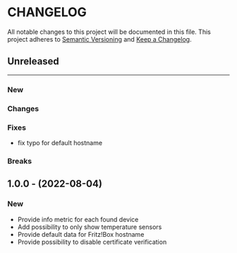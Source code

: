 # CHANGELOG

All notable changes to this project will be documented in this file.
This project adheres to [Semantic Versioning](http://semver.org/) and [Keep a Changelog](http://keepachangelog.com/).

## Unreleased

---

### New

### Changes

### Fixes

* fix typo for default hostname

### Breaks

## 1.0.0 - (2022-08-04)

### New

* Provide info metric for each found device
* Add possibility to only show temperature sensors
* Provide default data for Fritz!Box hostname
* Provide possibility to disable certificate verification
